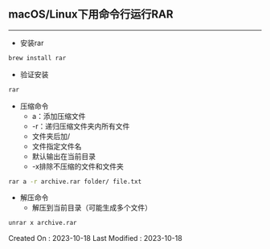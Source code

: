 ## macOS/Linux下用命令行运行RAR

---

- 安装rar

```bash
brew install rar
```

- 验证安装

```bash
rar
```

- 压缩命令
  - a：添加压缩文件
  - -r：递归压缩文件夹内所有文件
  - 文件夹后加/
  - 文件指定文件名
  - 默认输出在当前目录
  - -x排除不压缩的文件和文件夹

```sh
rar a -r archive.rar folder/ file.txt
```

- 解压命令
  - 解压到当前目录（可能生成多个文件）

```bash
unrar x archive.rar
```





Created On : 2023-10-18
Last Modified : 2023-10-18